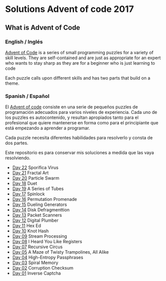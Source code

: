 # Solutions Advent of code 2017

## What is Advent of Code

### English / Inglés

[Advent of Code](https://adventofcode.com/) is a series of small programming
puzzles for a variety of skill levels. They are self-contained and are just as
appropriate for an expert who wants to stay sharp as they are for a beginner
who is just learning to code

Each puzzle calls upon different skills and has
two parts that build on a theme.

### Spanish / Español

El [Advent of code](https://adventofcode.com/) consiste en una serie de 
pequeños puzzles de programación adecuados para varios niveles de experiencia. 
Cada uno de los puzzles es autocontenido, y resultan apropiados
tanto para el profesional que quiere mantenerse en forma como para el
principiante que está empezando a aprender a programar. 

Cada puzzle necesita diferentes habilidades para resolverlo y consta de dos
partes.

Este repositorio es para conservar mis soluciones a medida que las vaya
resolviendo.

 - [Day 22](./day22/) Sporifica Virus
 - [Day 21](./day21/) Fractal Art
 - [Day 20](./day20/) Particle Swarm
 - [Day 18](./day18/) Duet
 - [Day 19](./day19/) A Series of Tubes
 - [Day 17](./day17/) Spinlock
 - [Day 16](./day16/) Permutation Promenade
 - [Day 15](./day15/) Dueling Generators 
 - [Day 14](./day14/) Disk Defragmenttion 
 - [Day 13](./day13/) Packet Scanners
 - [Day 12](./day12/) Digital Plumber
 - [Day 11](./day11/) Hex Ed
 - [Day 10](./day10/) Knot Hash
 - [Day 09](./day09/) Stream Processing
 - [Day 08](./day08/) I Heard You Like Registers
 - [Day 07](./day07/) Recursive Circus
 - [Day 05](./day05/) A Maze of Twisty Trampolines, All Alike
 - [Day 04](./day04/) High-Entropy Passphrases
 - [Day 03](./day03/) Spiral Memory 
 - [Day 02](./day02/) Corruption Checksum
 - [Day 01](./day01/) Inverse Captcha

